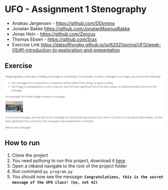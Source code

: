 # UFO - Assignment 1 Stenography
- Andeas Jørgensen - https://github.com/DDomino
- Jonatan Bakke https://github.com/JonatanMagnusBakke
- Jonas Hein - https://github.com/Zenzus
- Thomas Ebsen - https://github.com/Srax 
- Exercise Link https://datsoftlyngby.github.io/soft2021spring/UFO/week-05/#1-introduction-to-exploration-and-presentation  

## Exercise
<img src="./misc/exercise.png">

## How to run
1. Clone the project
2. You need pythong to run this project, download it [here](https://www.python.org/downloads/)  
3. Open a `CMD`and navigate to the root of the project folder
4. Run command `py program.py`
5. You should now see the message: **`Congratulations, this is the secret message of the UFO class! (no, not 42)`**